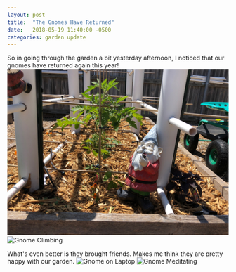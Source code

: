 ```yaml
---
layout: post
title:  "The Gnomes Have Returned"
date:   2018-05-19 11:40:00 -0500
categories: garden update
---
```

So in going through the garden a bit yesterday afternoon, I noticed that our gnomes have returned again this year!
![Gnome Smoking Pipe](/assets/img/gnome-pipe.jpg)
![Gnome Climbing](/assets/img/gnome-climber.jpg)

What's even better is they brought friends. Makes me think they are pretty happy with our garden.
![Gnome on Laptop](/assets/img/gnome-laptop.jpg)
![Gnome Meditating](/assets/img/gnome-meditate.jpg)
